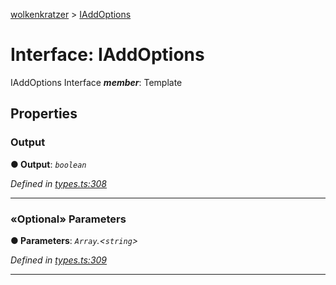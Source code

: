 [wolkenkratzer](../README.md) > [IAddOptions](../interfaces/iaddoptions.md)



# Interface: IAddOptions


IAddOptions Interface
*__member__*: Template



## Properties
<a id="output"></a>

###  Output

**●  Output**:  *`boolean`* 

*Defined in [types.ts:308](https://github.com/arminhammer/wolkenkratzer/blob/2f7be77/src/types.ts#L308)*





___

<a id="parameters"></a>

### «Optional» Parameters

**●  Parameters**:  *`Array`.<`string`>* 

*Defined in [types.ts:309](https://github.com/arminhammer/wolkenkratzer/blob/2f7be77/src/types.ts#L309)*





___



